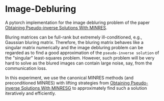 # Image-Debluring

A pytorch implementation for the image debluring problem of the paper [Obtaining Pseudo-inverse Solutions With MINRES](https://arxiv.org/abs/2309.17096).

Bluring matrices can be full-rank but extremely ill-conditioned, e.g., Gaussian bluring matrix. Therefore, the bluring matrix behaves like a singular matrix numerically and the image debluring problem can be regarded as to find a good approximation of the ``pseudo-inverse solution`` of the "singular" least-squares problem. However, such problem will be very hard to solve as the blured images can contain large noise, say, from the communication loss. 

In this experiment, we use the canonical MINRES methods (and preconditioned MINRES) with lifting strategies from [Obtaining Pseudo-inverse Solutions With MINRESG](https://arxiv.org/abs/2309.17096) to approximately find such a solution iteratively and efficiently.
